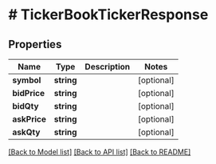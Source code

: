 # # TickerBookTickerResponse

## Properties

Name | Type | Description | Notes
------------ | ------------- | ------------- | -------------
**symbol** | **string** |  | [optional]
**bidPrice** | **string** |  | [optional]
**bidQty** | **string** |  | [optional]
**askPrice** | **string** |  | [optional]
**askQty** | **string** |  | [optional]

[[Back to Model list]](../../README.md#models) [[Back to API list]](../../README.md#endpoints) [[Back to README]](../../README.md)
